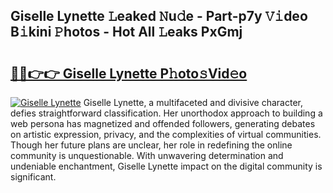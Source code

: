 ## Giselle Lynette 𝙻eaked 𝙽u𝚍e - Part-p7y 𝚅𝚒deo B𝚒kini 𝙿hotos - Hot All 𝙻eaks PxGmj

# <h2><a href="http://ld0e059.urlbe.top/?page=Giselle+Lynette">🔗🔗👉👉 Giselle Lynette P𝚑oto𝚜Vid𝚎o</a></h2>

[![Giselle Lynette](https://i.imgur.com/eBuTRDB.gif)](http://ld0e059.urlbe.top/?page=Giselle+Lynette)
Giselle Lynette, a multifaceted and divisive character, defies straightforward classification. Her unorthodox approach to building a web persona has magnetized and offended followers, generating debates on artistic expression, privacy, and the complexities of virtual communities. Though her future plans are unclear, her role in redefining the online community is unquestionable. With unwavering determination and undeniable enchantment, Giselle Lynette impact on the digital community is significant.
